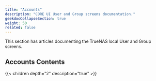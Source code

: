```yaml
---
title: "Accounts"
description: "CORE UI User and Group screens documentation."
geekdocCollapseSection: true
weight: 50
related: false
---
```


This section has articles documenting the TrueNAS local User and Group screens.

<div class="noprint">

## Accounts Contents

{{< children depth="2" description="true" >}}

</div>